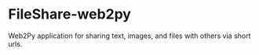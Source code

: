 FileShare-web2py
================

Web2Py application for sharing text, images, and files with others via short urls.